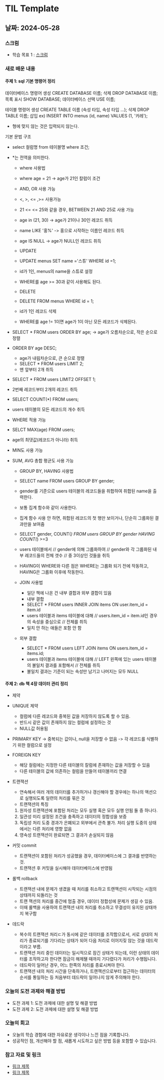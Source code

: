 # TIL Template

## 날짜: 2024-05-28

### 스크럼
- 학습 목표 1 : [스크럼](https://www.notion.so/goorm/24-05-28-1288ea2fc3ad49918d3890ffe05151d2?pvs=4)


### 새로 배운 내용
#### 주제 1: sql 기본 명령어 정리
데이터베이스 명령어
생성
CREATE DATABASE 이름;
삭제
DROP DATABASE 이름;
목록 표시
SHOW DATABASE;
데이터베이스 선택
USE 이름;

테이블 명령어
생성
CREATE TABLE 이름 (속성 타입, 속성 타입 ...);
삭제
DROP TABLE 이름;
삽입
ex) INSERT INTO menus (id, name) VALUES (1, '카레');
- 형에 맞지 않는 것은 입력되지 않는다.

기본 문법 구조
- select 컬럼명 from 테이블명 where 조건;
- *는 전역을 의미한다.

   - where 사용법
    - where age = 21 -> age가 21인 칼럼이 조건
    - AND, OR 사용 가능
    - <, >, <= ,>= 사용가능
    - 21 <= <= 25와 같을 경우, BETWEEN 21 AND 25로 사용 가능
    - age in (21, 30) -> age가 21이나 30인 레코드 취득
    - name LIKE '홍%' -> 홍으로 시작하는 이름인 레코드 취득
    - age IS NULL -> age가 NULL인 레코드 취득

   - UPDATE
    - UPDATE menus SET name ='스튜' WHERE id =1;
    - id가 1인, menus의 name을 스튜로 설정
    - WHERE를 age >= 30과 같이 사용해도 된다.

   - DELETE
    - DELETE FROM menus WHERE id = 1;
    -  id가 1인 레코드 삭제
    - WHERE를 age != 1이면 age가 1이 아닌 모든 레코드가 삭제된다.

- SELECT * FROM users ORDER BY age;
-> age가 오름차순으로, 작은 순으로 정렬
- ORDER BY age DESC;
   - age가 내림차순으로, 큰 순으로 정렬
   - SELECT * FROM users LIMIT 2;
   - 맨 앞부터 2개 취득
- SELECT * FROM users LIMIT2 OFFSET 1;
- 2번째 레코드부터 2개의 레코드 취득
- SELECT COUNT(*) FROM users;
- users 테이블의 모든 레코드의 개수 취득
- WHERE 적용 가능
- SELCT MAX(age) FROM  users;
- age의 최댓값(레코드가 아니라) 취득
- MIN도 사용 가능
- SUM, AVG 총합 평균도 사용 가능

   - GROUP BY, HAVING 사용법
   - SELECT name FROM users GROUP BY gender;
    - gender를 기준으로 users 테이블의 레코드들을 취합하여 취합된 name을 출력한다.
    - 보통 집계 함수와 같이 사용한다. 
    - 집계 함수 사용 안 하면, 취합된 레코드의 첫 행만 보이거나, 단순히 그룹화된 결과만을 보여줌
    - SELECT gender, COUNT(*) FROM users GROUP BY gender HAVING COUNT(*) >=3
    - users 테이블에서 // gender에 의해 그룹화하여 // gender와 각 그룹화된 내부 레코드들의 전체 갯수 // 중 3이상인 것들을 취득
    - HAVING이 WHERE와 다른 점은 WHERE는 그룹화 되기 전에 작동하고, HAVING은 그룹화 이후에 작동한다.

   - JOIN 사용법
      - 일단 책에 나온 건 내부 결합과 외부 결합이 있음
      - 내부 결합
      - SELECT * FROM users INNER JOIN items ON user.item_id = item.id
      - users 테이블과 items 테이블에 대해 // users.item_id = item.id인 경우의 속성을 중심으로 // 전체를 취득
      - 일치 안 하는 애들은 포함 안 함

   - 외부 결합
      - SELECT * FROM users LEFT JOIN items ON users.item_id = items.id;
      -  users 테이블과 items 테이블에 대해 // LEFT 왼쪽에 있는 users 테이블의 불일치 결과를 포함해서 // 전체를 취득
      - 불일치 결과는 기준이 되는 속성만 남기고 나머지는 모두 NULL

#### 주제 2: db 책 4장 데이터 관리 정리

- 제약
- UNIQUE 제약
   -  컬럼에 다른 레코드와 중복된 값을 저장하지 않도록 할 수 있음.
   -  반드시 같은 값이 존재하지 않는 컬럼에 설정하는 것
   -  NULL값 허용됨

- PRIMARY KEY 
-> 중복되는 값이나, null을 저장할 수 없음
-> 각 레코드를 식별하기 위한 컬럼으로 설정

- FOREIGN KEY 
   - 해당 컬럼에는 지정한 다른 테이블의 칼럼에 존재하는 값을 저장할 수 있음
   - 다른 테이블의 값에 의존하는 컬럼을 만들어 테이블끼리 연결

- 트랜잭션
   - 연속해서 여러 개의 데이터를 추가허거나 갱신해야 할 경우에는 하나의 액션으로 실행되도록 일련의 처리를 묶은 것
   - 트랜잭션의 특징
   1. 원자성
   트랜잭션에 포함된 처리는 모두 실행 혹은 모두 실행 안됨 둘 중 하나다.
   2. 일관성
   미리 설정된 조건을 충족하고 데이터의 정합성을 보증
   3. 독립성
   처리 도중 경과가 은폐되고 외부에서 관측 불가. 처리 실행 도중의 상태에서는 다른 처리에 영향 없음
   4. 영속성
   트랜잭션이 완료되면 그 결과가 손실되지 않음

- 커밋 commit
   - 트랜잭션이 포함된 처리가 성공했을 경우, 데이터베이스에 그 결과를 반영하는 것.
   - 트랜잭션 후 커밋을 실시해야 데이터베이스에 반영됨

- 롤백 rollback
   - 트랜잭션 내에 문제가 생겼을 때 처리를 취소하고 트랜잭션이 시작되는 시점의 상태까지 되돌리는 것
   - 트랜 잭션의 처리를 중간에 멈출 경우, 데이터 정합성에 문제가 생길 수 있음. 
   - 이때 롤백을 사용하여 트랜잭션 내의 처리를 취소하고 무결성이 유지된 상태까지 복구함

- 데드락
   - 복수의 트랜잭션 처리ㄷ가 동시에 같은 데이터를 조작함으로서, 서로 상대의 처리가 종료되기를 기다리는 상태가 되어
      다음 처리로 이어지짖 않는 것을 데드락이라고 부름.
   - 트랜잭션 처리 중인 데이터는 일시적으로 잠긴 상태가 되는데, 이런 상태의 데이터를 조작하고자 한다면 
      잠금이 해제됄 때까지 기다렸다가 처리가 수행됩니다.
   - 데드락이 일어난 경우, 어느 한쪽의 처리를 종료시켜야 한다.
   - 트랜잭션 내의 처리 시간을 단축하거나, 트랜잭션으로부터 접근하는 데이터의 순서를 통일하는 등 
      처음부터 데드락이 일어나지 않게 주의해야 한다.

### 오늘의 도전 과제와 해결 방법
- 도전 과제 1: 도전 과제에 대한 설명 및 해결 방법
- 도전 과제 2: 도전 과제에 대한 설명 및 해결 방법

### 오늘의 회고
- 오늘의 학습 경험에 대한 자유로운 생각이나 느낀 점을 기록합니다.
- 성공적인 점, 개선해야 할 점, 새롭게 시도하고 싶은 방법 등을 포함할 수 있습니다.

### 참고 자료 및 링크
- [링크 제목](URL)
- [링크 제목](URL)
